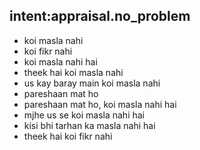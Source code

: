 ## intent:appraisal.no_problem
- koi masla nahi
- koi fikr nahi 
- koi masla nahi hai 
- theek hai koi masla nahi 
- us kay baray main koi masla nahi
- pareshaan mat ho
- pareshaan mat ho, koi masla nahi hai
- mjhe us se koi masla nahi hai
- kisi bhi tarhan ka masla nahi hai 
- theek hai koi fikr nahi 